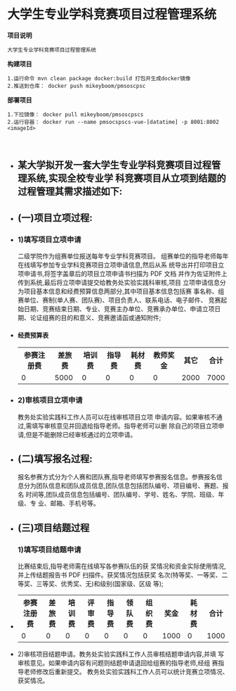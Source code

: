 大学生专业学科竞赛项目过程管理系统  
 ============================  
**项目说明**  

``大学生专业学科竞赛项目过程管理系统 ``  

**构建项目**

````text
1.运行命令 mvn clean package docker:build 打包并生成docker镜像
2.推送到仓库： docker push mikeyboom/pmsoscpsc
````

**部署项目**  

```text
1.下拉镜像： docker pull mikeyboom/pmsoscpscs
2.运行容器： docker run --name pmsocspscs-vue-[datatime] -p 8001:8002 <imageId>
```

<br> 
   <ul>
      <li>
        <h2>某大学拟开发一套大学生专业学科竞赛项目过程管理系统,实现全校专业学 科竞赛项目从立项到结题的过程管理其需求描述如下:</h2>
      </li>
      <li>
        <h2>(一)项目立项过程:</h2></li>
        <li>
          <h3>1)填写项目立项申请</h3>
          二级学院作为组赛单位报送每年专业学科竞赛项目。
          组赛单位的指导老师每年在线填写参加专业学科竞赛项目立项申请信息,然后从系
          统导出并打印项目立项申请书,将签字盖章后的项目立项申请书扫描为 PDF 文档
          并作为佐证附件上传到系统,最后将立项申请提交给教务处实验实践科审核,项目
          立项申请信息分为项目基本信息和经费预算信息两部分,其中项目基本信息包括赛
          事名称、组赛单位、赛制(单人赛、团队赛)、项目负责人、联系电话、电子邮件、
          竞赛起始日期、竞赛结束日期、专业、竞赛主办单位、竞赛承办单位、申请立项日
          期、论证组赛的目的和意义、竞赛邀请函或通知附件;
        </li>
      <li>
        <h4>经费预算表</h4>
        <table>
          <tr>
            <th>参赛注册费</th>
            <th>差旅费</th>
            <th>培训费</th>
            <th>指导费</th>
            <th>耗材费</th>
            <th>教师奖金</th>
            <th>其它</th>
            <th>合计</th>
          </tr>
          <tr>
            <td>0</td>
            <td>5000</td>
            <td>0</td>
            <td>0</td>
            <td>0</td>
            <td>0</td>
            <td>2000</td>
            <td>7000</td>
          </tr>
        </table>
      </li>
      <li>
        <h3>2)审核项目立项申请</h3>教务处实验实践科工作人员可以在线审核项目立项
        申请内容。如果审核不通过,需填写审核意见并回退给指导老师。指导老师可以删
        除自己的项目立项申请,但是不能删除已经审核通过的立项申请。
      </li>
      <li>
        <h2>(二)填写报名过程:</h2>报名参赛方式分为个人赛和团队赛,指导老师填写参赛报名信息。参赛报名信
        息分为团队信息和团队成员信息,团队信息包括团队编号、项目编号、赛题、报名
        时间等,团队成员信息包括编号、团队编号、学号、姓名、学院、班级、年级、专
        业、邮箱、手机号等。
      </li>
      <li>
        <h2>(三)项目结题过程</h2>
        <h3>1)填写项目结题申请</h3>比赛结束后,指导老师需在线填写各参赛队伍的获
        奖情况和资金实际使用情况,并上传结题报告书 PDF 扫描件。获奖情况包括获奖
        名次(特等奖、一等奖、二等奖、三等奖、优秀奖、无)和级别(国家级、区级
        等);
      </li>
      <li><table>
      <tr>
        <th>参赛注册费</th>
        <th>差旅费</th>
        <th>培训费</th>
        <th>评审费</th>
        <th>指导费</th>
        <th>领队费</th>
        <th>组织费</th>
        <th>奖金</th>
        <th>耗材费</th>
        <th>合计</th>
      </tr>
        <tr>
          <td>0</td>
          <td>0</td>
          <td>0</td>
          <td>0</td>
          <td>0</td>
          <td>0</td>
          <td>0</td>
          <td>1000</td>
          <td>0</td>
          <td>1000</td>
      </tr>
      </table></li>
      <li>
        2)审核项目结题申请。教务处实验实践科工作人员审核结题申请内容,并填
        写审核意见。如果申请内容有问题则结题申请退回给组赛的指导老师,经组
        赛指导老师修改后重新提交。
        教务处实验实践科工作人员可以统计竞赛立项情况、获奖情况。
      </li>
    </ul>